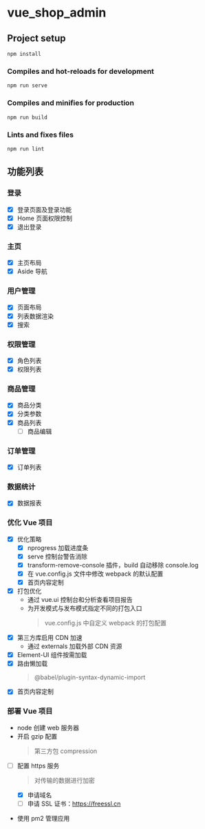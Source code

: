 # vue_shop_admin

## Project setup

```
npm install
```

### Compiles and hot-reloads for development

```
npm run serve
```

### Compiles and minifies for production

```
npm run build
```

### Lints and fixes files

```
npm run lint
```

## 功能列表

### 登录

- [x] 登录页面及登录功能
- [x] Home 页面权限控制
- [x] 退出登录

### 主页

- [x] 主页布局
- [x] Aside 导航

### 用户管理

- [x] 页面布局
- [x] 列表数据渲染
- [x] 搜索

### 权限管理

- [x] 角色列表
- [x] 权限列表

### 商品管理

- [x] 商品分类
- [x] 分类参数
- [x] 商品列表
  - [ ] 商品编辑

### 订单管理

- [x] 订单列表

### 数据统计

- [x] 数据报表

### 优化 Vue 项目

- [x] 优化策略
  - [x] nprogress 加载进度条
  - [x] serve 控制台警告消除
  - [x] transform-remove-console 插件，build 自动移除 console.log
  - [x] 在 vue.config.js 文件中修改 webpack 的默认配置
  - [x] 首页内容定制
- [x] 打包优化
  - 通过 vue.ui 控制台和分析查看项目报告
  - 为开发模式与发布模式指定不同的打包入口
    > vue.config.js 中自定义 webpack 的打包配置
- [x] 第三方库启用 CDN 加速
  - 通过 externals 加载外部 CDN 资源
- [x] Element-UI 组件按需加载
- [x] 路由懒加载
  > @babel/plugin-syntax-dynamic-import
- [x] 首页内容定制

### 部署 Vue 项目

- node 创建 web 服务器
- 开启 gzip 配置
  > 第三方包 compression
- [ ] 配置 https 服务
  > 对传输的数据进行加密
  - [x] 申请域名
  - [ ] 申请 SSL 证书：https://freessl.cn
- 使用 pm2 管理应用
